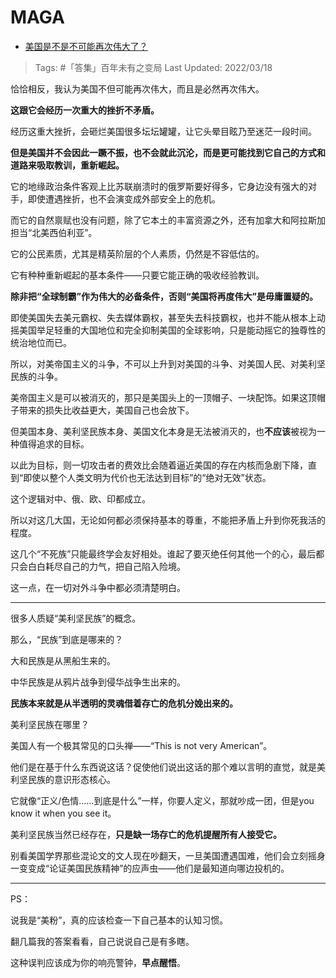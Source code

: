 # MAGA

- [美国是不是不可能再次伟大了？](https://www.zhihu.com/question/64148000/answer/2393807452)

>Tags: #「答集」百年未有之变局 
>Last Updated: 2022/03/18

恰恰相反，我认为美国不但可能再次伟大，而且是必然再次伟大。

**这跟它会经历一次重大的挫折不矛盾。**

经历这重大挫折，会砸烂美国很多坛坛罐罐，让它头晕目眩乃至迷茫一段时间。

**但是美国并不会因此一蹶不振，也不会就此沉沦，而是更可能找到它自己的方式和道路来吸取教训，重新崛起。**

它的地缘政治条件客观上比苏联崩溃时的俄罗斯要好得多，它身边没有强大的对手，即使遭遇挫折，也不会演变成外部安全上的危机。

而它的自然禀赋也没有问题，除了它本土的丰富资源之外，还有加拿大和阿拉斯加担当“北美西伯利亚”。

它的公民素质，尤其是精英阶层的个人素质，仍然是不容低估的。

它有种种重新崛起的基本条件——只要它能正确的吸收经验教训。

**除非把“全球制霸”作为伟大的必备条件，否则“美国将再度伟大”是毋庸置疑的。**

即使美国失去美元霸权、失去媒体霸权，甚至失去科技霸权，也并不能从根本上动摇美国举足轻重的大国地位和完全抑制美国的全球影响，只是能动摇它的独尊性的统治地位而已。

所以，对美帝国主义的斗争，不可以上升到对美国的斗争、对美国人民、对美利坚民族的斗争。

美帝国主义是可以被消灭的，那只是美国头上的一顶帽子、一块配饰。如果这顶帽子带来的损失比收益更大，美国自己也会放下。

但美国本身、美利坚民族本身、美国文化本身是无法被消灭的，也**不应该**被视为一种值得追求的目标。

以此为目标，则一切攻击者的费效比会随着逼近美国的存在内核而急剧下降，直到“即使以整个人类文明为代价也无法达到目标”的“绝对无效”状态。

这个逻辑对中、俄、欧、印都成立。

所以对这几大国，无论如何都必须保持基本的尊重，不能把矛盾上升到你死我活的程度。

这几个“不死族”只能最终学会友好相处。谁起了要灭绝任何其他一个的心，最后都只会白白耗尽自己的力气，把自己陷入险境。

这一点，在一切对外斗争中都必须清楚明白。

---

很多人质疑“美利坚民族”的概念。

那么，“民族”到底是哪来的？

大和民族是从黑船生来的。

中华民族是从鸦片战争到侵华战争生出来的。

**民族本来就是从半透明的灵魂借着存亡的危机分娩出来的。**

美利坚民族在哪里？

美国人有一个极其常见的口头禅——“This is not very American”。

他们是在基于什么东西说这话？促使他们说出这话的那个难以言明的直觉，就是美利坚民族的意识形态核心。

它就像“正义/色情……到底是什么”一样，你要人定义，那就吵成一团，但是you know it when you see it。

美利坚民族当然已经存在，**只是缺一场存亡的危机提醒所有人接受它。**

别看美国学界那些混论文的文人现在吵翻天，一旦美国遭遇国难，他们会立刻摇身一变变成“论证美国民族精神”的应声虫——他们是最知道向哪边投机的。

---

PS：

说我是“美粉”，真的应该检查一下自己基本的认知习惯。

翻几篇我的答案看看，自己说说自己是有多瞎。

这种误判应该成为你的响亮警钟，**早点醒悟**。

